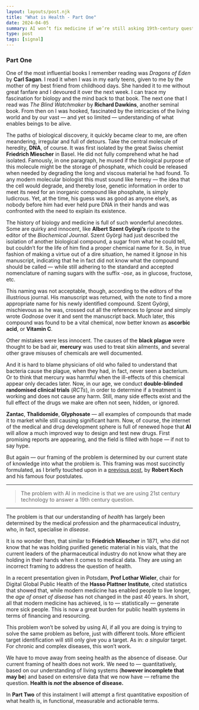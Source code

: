 ```yaml
---
layout: layouts/post.njk
title: "What is Health - Part One"
date: 2024-04-05
summary: AI won’t fix medicine if we’re still asking 19th-century questions
type: post
tags: [signal]
---
```


### Part One

One of the most influential books I remember reading was *Dragons of Eden* by **Carl Sagan**. I read it when I was in my early teens, given to me by the mother of my best friend from childhood days. She handed it to me without great fanfare and I devoured it over the next week. I can trace my fascination for biology and the mind back to that book. The next one that I read was *The Blind Watchmaker* by **Richard Dawkins**, another seminal book. From then on I was hooked, fascinated by the intricacies of the living world and by our vast — and yet so limited — understanding of what enables beings to be alive.  

The paths of biological discovery, it quickly became clear to me, are often meandering, irregular and full of detours. Take the central molecule of heredity, **DNA**, of course. It was first isolated by the great Swiss chemist **Friedrich Miescher** in Basel. He did not fully comprehend what he had isolated. Famously, in one paragraph, he mused if the biological purpose of this molecule might be the storage of phosphate, which could be released when needed by degrading the long and viscous material he had found. To any modern molecular biologist this must sound like heresy — the idea that the cell would degrade, and thereby lose, genetic information in order to meet its need for an inorganic compound like phosphate, is simply ludicrous. Yet, at the time, his guess was as good as anyone else’s, as nobody before him had ever held pure DNA in their hands and was confronted with the need to explain its existence.  

The history of biology and medicine is full of such wonderful anecdotes. Some are quirky and innocent, like **Albert Szent Györgi’s** riposte to the editor of the *Biochemical Journal*. Szent Györgi had just described the isolation of another biological compound, a sugar from what he could tell, but couldn’t for the life of him find a proper chemical name for it. So, in true fashion of making a virtue out of a dire situation, he named it *Ignose* in his manuscript, indicating that he in fact did not know what the compound should be called — while still adhering to the standard and accepted nomenclature of naming sugars with the suffix *-ose*, as in glucose, fructose, etc.  

This naming was not acceptable, though, according to the editors of the illustrious journal. His manuscript was returned, with the note to find a more appropriate name for his newly identified compound. Szent Györgi, mischievous as he was, crossed out all the references to *Ignose* and simply wrote *Godnose* over it and sent the manuscript back. Much later, this compound was found to be a vital chemical, now better known as **ascorbic acid**, or **Vitamin C**.  

Other mistakes were less innocent. The causes of the **black plague** were thought to be bad air, **mercury** was used to treat skin ailments, and several other grave misuses of chemicals are well documented.  

And it is hard to blame physicians of old who failed to understand that bacteria cause the plague, when they had, in fact, never seen a bacterium. Or to think that mercury was harmful when the ill-effects of this chemical appear only decades later. Now, in our age, we conduct **double-blinded randomised clinical trials** (*RCTs*), in order to determine if a treatment is working and does not cause any harm. Still, many side effects exist and the full effect of the drugs we make are often not seen, hidden, or ignored.  

**Zantac**, **Thalidomide**, **Glyphosate** — all examples of compounds that made it to market while still causing significant harm. Now, of course, the internet of the medical and drug development sphere is full of renewed hope that **AI** will allow a much improved way to design and test new drugs. First promising reports are appearing, and the field is filled with hope — if not to say hype.  

But again — our framing of the problem is determined by our current state of knowledge into what the problem is. This framing was most succinctly formulated, as I briefly touched upon in a [previous post](http://localhost:8080/posts/143004646.ozempic-a-case-study-in-hybris/), by **Robert Koch** and his famous four postulates.  

---
> The problem with AI in medicine is that we are using 21st century technology to answer a 19th century question.

---

The problem is that our understanding of *health* has largely been determined by the medical profession and the pharmaceutical industry, who, in fact, specialise in *disease*.  

It is no wonder then, that similar to **Friedrich Miescher** in 1871, who did not know that he was holding purified genetic material in his vials, that the current leaders of the pharmaceutical industry do not know what they are holding in their hands when it comes to medical data. They are using an incorrect framing to address the question of health.  

In a recent presentation given in Potsdam, **Prof Lothar Wieler**, chair for Digital Global Public Health of the **Hasso Plattner Institute**, cited statistics that showed that, while modern medicine has enabled people to live longer, the *age of onset of disease* has not changed in the past 40 years. In short, all that modern medicine has achieved, is to — statistically — generate more sick people. This is now a great burden for public health systems in terms of financing and resourcing.  

This problem won’t be solved by using AI, if all you are doing is trying to solve the same problem as before, just with different tools. More efficient target identification will still only give you a target. As in: *a singular* target. For chronic and complex diseases, this won’t work.  

We have to move away from seeing health as the absence of disease. Our current framing of health does not work. We need to — quantitatively, based on our understanding of living systems (**however incomplete that may be**) and based on extensive data that we now have — reframe the question. **Health is *not* the absence of disease.**  

In **Part Two** of this instalment I will attempt a first quantitative exposition of what health is, in functional, measurable and actionable terms.  
